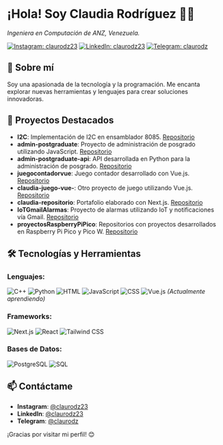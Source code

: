# ¡Hola! Soy Claudia Rodríguez 👩‍💻

*Ingeniera en Computación de ANZ, Venezuela.*

[![Instagram: claurodz23](https://img.shields.io/badge/Instagram-%40claurodz23-pink?style=flat&logo=instagram)](https://www.instagram.com/claurodz23)
[![LinkedIn: claurodz23](https://img.shields.io/badge/LinkedIn-%40claurodz23-blue?style=flat&logo=linkedin)](https://www.linkedin.com/in/claurodz23)
[![Telegram: claurodz](https://img.shields.io/badge/Telegram-%40claurodz-blue?style=flat&logo=telegram)](https://t.me/claurodz)

## 🌟 Sobre mí

Soy una apasionada de la tecnología y la programación. Me encanta explorar nuevas herramientas y lenguajes para crear soluciones innovadoras.

## 🚀 Proyectos Destacados

- **I2C**: Implementación de I2C en ensamblador 8085. [Repositorio](https://github.com/claurodz22/I2C)
- **admin-postgraduate**: Proyecto de administración de posgrado utilizando JavaScript. [Repositorio](https://github.com/claurodz22/admin-postgraduate)
- **admin-postgraduate-api**: API desarrollada en Python para la administración de posgrado. [Repositorio](https://github.com/claurodz22/admin-postgraduate-api)
- **juegocontadorvue**: Juego contador desarrollado con Vue.js. [Repositorio](https://github.com/claurodz22/juegocontadorvue)
- **claudia-juego-vue-**: Otro proyecto de juego utilizando Vue.js. [Repositorio](https://github.com/claurodz22/claudia-juego-vue-)
- **claudia-repositorio**: Portafolio elaborado con Next.js. [Repositorio](https://github.com/claurodz22/claudia-repositorio)
- **IoTGmailAlarmas**: Proyecto de alarmas utilizando IoT y notificaciones vía Gmail. [Repositorio](https://github.com/claurodz22/IoTGmailAlarmas)
- **proyectosRaspberryPiPico**: Repositorios con proyectos desarrollados en Raspberry Pi Pico y Pico W. [Repositorio](https://github.com/claurodz22/proyectosRaspberryPiPico)

## 🛠️ Tecnologías y Herramientas

### Lenguajes:
![C++](https://img.shields.io/badge/-C++-00599C?style=flat&logo=c%2B%2B)
![Python](https://img.shields.io/badge/-Python-3776AB?style=flat&logo=python)
![HTML](https://img.shields.io/badge/-HTML-E34F26?style=flat&logo=html5)
![JavaScript](https://img.shields.io/badge/-JavaScript-F7DF1E?style=flat&logo=javascript)
![CSS](https://img.shields.io/badge/-CSS-1572B6?style=flat&logo=css3)
![Vue.js](https://img.shields.io/badge/-Vue.js-4FC08D?style=flat&logo=vue.js) *(Actualmente aprendiendo)*

### Frameworks:
![Next.js](https://img.shields.io/badge/-Next.js-000000?style=flat&logo=next.js)
![React](https://img.shields.io/badge/-React-61DAFB?style=flat&logo=react)
![Tailwind CSS](https://img.shields.io/badge/-Tailwind%20CSS-06B6D4?style=flat&logo=tailwindcss)

### Bases de Datos:
![PostgreSQL](https://img.shields.io/badge/-PostgreSQL-336791?style=flat&logo=postgresql)
![SQL](https://img.shields.io/badge/-SQL-003B57?style=flat&logo=sqlite)


## 📫 Contáctame

- **Instagram**: [@claurodz23](https://www.instagram.com/claurodz23)
- **LinkedIn**: [@claurodz23](https://www.linkedin.com/in/claurodz23)
- **Telegram**: [@claurodz](https://t.me/claurodz)

¡Gracias por visitar mi perfil! 😊
